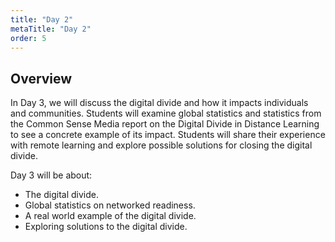 ```yaml
---
title: "Day 2"
metaTitle: "Day 2"
order: 5
---
```


## Overview

In Day 3, we will discuss the digital divide and how it impacts individuals and communities. Students will examine global statistics and statistics from the Common Sense Media report on the Digital Divide in Distance Learning to see a concrete example of its impact. Students will share their experience with remote learning and explore possible solutions for closing the digital divide.

Day 3 will be about:

* The digital divide.
* Global statistics on networked readiness.
* A real world example of the digital divide.
* Exploring solutions to the digital divide.